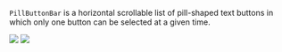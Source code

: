 `PillButtonBar` is a horizontal scrollable list of pill-shaped text buttons in which only one button can be selected at a given time.

<!-- prettier-ignore-start -->
<DisplayToggle onText="Dark" offText="Light" label="Theme Switcher">

<img className="off" src="https://res-1.cdn.office.net/files/fabric-cdn-prod_20230815.002/fabric-website/images/controls/ios/updated/img_pillbar_01_light.png?text=LightMode" />
<img className="on" src="https://res-1.cdn.office.net/files/fabric-cdn-prod_20230815.002/fabric-website/images/controls/ios/updated/img_pillbar_01_dark.png?text=DarkMode" />

</DisplayToggle>
<!-- prettier-ignore-end -->
